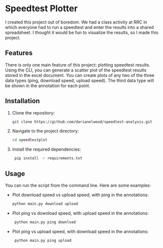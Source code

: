 # Speedtest Plotter

I created this project out of boredom. We had a class activity at RRC in which everyone had to run a speedtest and enter the results into a shared spreadsheet. I thought it would be fun to visualize the results, so I made this project.

## Features

There is only one main feature of this project: plotting speedtest results. Using the CLI, you can generate a scatter plot of the speedtest results stored in the excel document. You can create plots of any two of the three data types (ping, download speed, upload speed). The third data type will be shown in the annotation for each point.

## Installation
1. Clone the repository:
   ```bash
   git clone https://github.com/darianelwood/speedtest-analysis.git
    ```
2. Navigate to the project directory:
   ```bash
   cd speedtestplot
   ```
3. Install the required dependencies:
   ```bash
    pip install -r requirements.txt
    ```

## Usage
You can run the script from the command line. Here are some examples:

- Plot download speed vs upload speed, with ping in the annotations:
   ```bash
   python main.py download upload
   ```
- Plot ping vs download speed, with upload speed in the annotations:
   ```bash
    python main.py ping download
    ```
- Plot ping vs upload speed, with download speed in the annotations:
   ```bash
    python main.py ping upload
    ```
